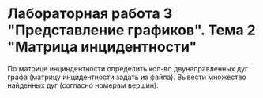 # Лабораторная работа 3 "Представление графиков". Тема 2 "Матрица инцидентности"
По матрице инциндентности определить кол-во двунаправленных дуг графа (матрицу инцидентности задать из файла). Вывести множество найденных дуг (согласно номерам вершин).
